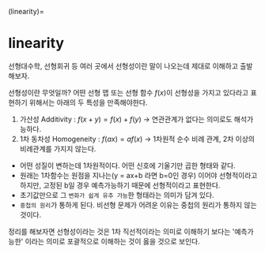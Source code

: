 (linearity)=
# linearity
선형대수학, 선형회귀 등 여러 곳에서 선형성이란 말이 나오는데 제대로 이해하고 출발해보자.

선형성이란 무엇일까? 어떤 선형 맵 또는 선형 함수 $f(x)$이 선형성을 가지고 있다라고 표현하기 위해서는 아래의 두 특성을 만족해야한다.

1. 가산성 Additivity : $f(x+y) = f(x) + f(y)$ -> 연관관계가 없다는 의미로도 해석가능하다.
2. 1차 동차성 Homogeneity : $f(ax) = af(x)$ -> 1차원적 순수 비례 관계, 2차 이상의 비례관계를 가지지 않는다.

- 어떤 성질이 변하는데 1차원적이다. 어떤 신호에 기울기만 곱한 형태와 같다.
- 원래는 1차함수는 원점을 지나는(y = ax+b 라면 b=0인 경우) 이어야 선형적이라고 하지만, 고정된 b일 경우 예측가능하기 때문에 선형적이라고 표현한다.
- 초기값만으로 그 `변화가 쉽게 유추 가능`한 형태라는 의미가 담겨 있다.
- `중첩의 원리`가 통하게 된다. 비선형 문제가 어려운 이유는 중첩의 원리가 통하지 않는 것이다.

정리를 해보자면 선형성이라는 것은 1차 직선적이라는 의미로 이해하기 보다는 '예측가능한' 이라는 의미로 포괄적으로 이해하는 것이 옳을 것으로 보인다.
